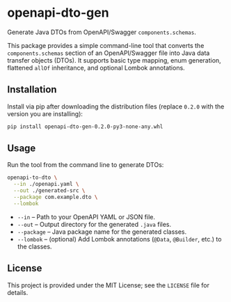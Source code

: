 # openapi-dto-gen

Generate Java DTOs from OpenAPI/Swagger `components.schemas`.

This package provides a simple command-line tool that converts the `components.schemas` section of an OpenAPI/Swagger file into Java data transfer objects (DTOs). It supports basic type mapping, enum generation, flattened `allOf` inheritance, and optional Lombok annotations.

## Installation

Install via pip after downloading the distribution files (replace `0.2.0` with the version you are installing):

```bash
pip install openapi-dto-gen-0.2.0-py3-none-any.whl
```

## Usage

Run the tool from the command line to generate DTOs:

```bash
openapi-to-dto \
  --in ./openapi.yaml \
  --out ./generated-src \
  --package com.example.dto \
  --lombok
```

* `--in` – Path to your OpenAPI YAML or JSON file.
* `--out` – Output directory for the generated `.java` files.
* `--package` – Java package name for the generated classes.
* `--lombok` – (optional) Add Lombok annotations (`@Data`, `@Builder`, etc.) to the classes.

## License

This project is provided under the MIT License; see the `LICENSE` file for details.